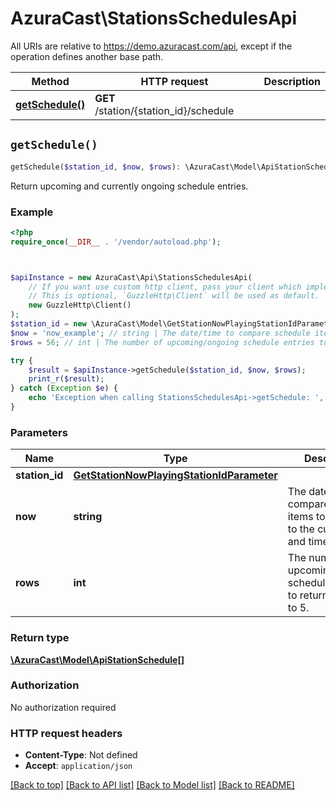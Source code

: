# AzuraCast\StationsSchedulesApi

All URIs are relative to https://demo.azuracast.com/api, except if the operation defines another base path.

| Method | HTTP request | Description |
| ------------- | ------------- | ------------- |
| [**getSchedule()**](StationsSchedulesApi.md#getSchedule) | **GET** /station/{station_id}/schedule |  |


## `getSchedule()`

```php
getSchedule($station_id, $now, $rows): \AzuraCast\Model\ApiStationSchedule[]
```



Return upcoming and currently ongoing schedule entries.

### Example

```php
<?php
require_once(__DIR__ . '/vendor/autoload.php');



$apiInstance = new AzuraCast\Api\StationsSchedulesApi(
    // If you want use custom http client, pass your client which implements `GuzzleHttp\ClientInterface`.
    // This is optional, `GuzzleHttp\Client` will be used as default.
    new GuzzleHttp\Client()
);
$station_id = new \AzuraCast\Model\GetStationNowPlayingStationIdParameter(); // GetStationNowPlayingStationIdParameter
$now = 'now_example'; // string | The date/time to compare schedule items to. Defaults to the current date and time.
$rows = 56; // int | The number of upcoming/ongoing schedule entries to return. Defaults to 5.

try {
    $result = $apiInstance->getSchedule($station_id, $now, $rows);
    print_r($result);
} catch (Exception $e) {
    echo 'Exception when calling StationsSchedulesApi->getSchedule: ', $e->getMessage(), PHP_EOL;
}
```

### Parameters

| Name | Type | Description  | Notes |
| ------------- | ------------- | ------------- | ------------- |
| **station_id** | [**GetStationNowPlayingStationIdParameter**](../Model/.md)|  | |
| **now** | **string**| The date/time to compare schedule items to. Defaults to the current date and time. | [optional] |
| **rows** | **int**| The number of upcoming/ongoing schedule entries to return. Defaults to 5. | [optional] |

### Return type

[**\AzuraCast\Model\ApiStationSchedule[]**](../Model/ApiStationSchedule.md)

### Authorization

No authorization required

### HTTP request headers

- **Content-Type**: Not defined
- **Accept**: `application/json`

[[Back to top]](#) [[Back to API list]](../../README.md#endpoints)
[[Back to Model list]](../../README.md#models)
[[Back to README]](../../README.md)
